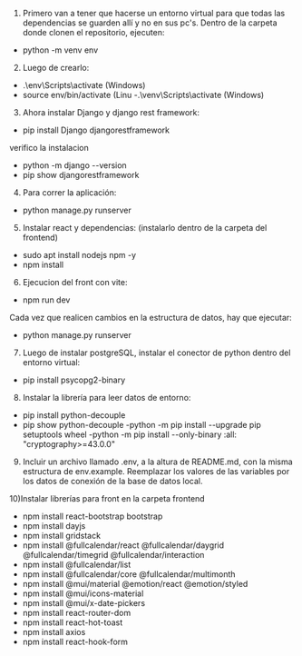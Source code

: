 1) Primero van a tener que hacerse un entorno virtual para que todas las dependencias se guarden allí y no en sus pc's.
Dentro de la carpeta donde clonen el repositorio, ejecuten:

- python -m venv env


2) Luego de crearlo:

- .\env\Scripts\activate (Windows)
- source env/bin/activate (Linu
-.\venv\Scripts\activate (Windows)

3) Ahora instalar Django y django rest framework:

- pip install Django djangorestframework

verifico la instalacion
- python -m django --version
- pip show djangorestframework

4) Para correr la aplicación:

- python manage.py runserver

5) Instalar react y dependencias: (instalarlo dentro de la carpeta del frontend)

- sudo apt install nodejs npm -y
- npm install 

6) Ejecucion del front con vite:

- npm run dev

Cada vez que realicen cambios en la estructura de datos, hay que ejecutar:

- python manage.py runserver

7) Luego de instalar postgreSQL, instalar el conector de python dentro del entorno virtual:

- pip install psycopg2-binary

8) Instalar la librería para leer datos de entorno:

- pip install python-decouple
- pip show python-decouple
-python -m pip install --upgrade pip setuptools wheel
-python -m pip install --only-binary :all: "cryptography>=43.0.0"

9) Incluir un archivo llamado .env, a la altura de README.md, con la misma estructura de env.example. Reemplazar los valores de las variables por los datos de conexión de la base de datos local.

10)Instalar librerías para front en la carpeta frontend

- npm install react-bootstrap bootstrap
- npm install dayjs
- npm install gridstack
- npm install @fullcalendar/react @fullcalendar/daygrid @fullcalendar/timegrid @fullcalendar/interaction
- npm install @fullcalendar/list
- npm install @fullcalendar/core @fullcalendar/multimonth
- npm install @mui/material @emotion/react @emotion/styled
- npm install @mui/icons-material
- npm install @mui/x-date-pickers
- npm install react-router-dom
- npm install react-hot-toast
- npm install axios
- npm install react-hook-form 

